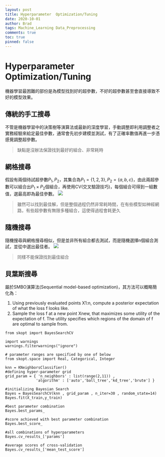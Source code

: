 ```yaml
---
layout: post
title: Hyperparameter  Optimization/Tuning
date: 2020-10-01
author: Brad
tags: Machine_Learning Data_Preprocessing
comments: true
toc: true
pinned: false
---
```


<!-- more -->

# Hyperparameter  Optimization/Tuning


機器學習最困難的部份是為模型找到好的超參數，不好的超參數甚至會直接導致不好的模型效果。

## 傳統的手工搜尋
不管是機器學習中的決策樹等演算法或最新的深度學習，手動調整即利用調整者之實務經驗來給定最佳參數，通常會先初步建模並測試，有了正確率數值再進一步憑感覺調整超參數。
>缺點是沒辦法保證找到最好的組合、非常耗時

## 網格搜尋
假設有兩個待試超參數$P_1, P_2$，其集合為$P_1=\{1,2,3\}, P_2=\{a,b,c\}$，由此兩超參數可以組合出$P_1\times P_2$個組合，再使用CV(交叉驗證技巧)，每個組合可得到一組數值，選最高即為最佳參數。
![](https://i.imgur.com/GfeMWbj.png)

>雖然可以找到最佳解，但是整個過程仍然非常耗時間，在有些模型如神經網路，有些超參數有無限多種組合，這使得過程會耗更久

## 隨機搜尋
隨機搜尋與網格搜尋相似，但是並非所有組合都去測試，而是隨機選擇n個組合測試，並從中選出最佳者。
![](https://i.imgur.com/MMfj4Fs.png)
>同樣不能保證找到最佳組合

## 貝葉斯搜尋
屬於SMBO演算法(Sequential model-based optimization)，其方法可以概略簡化為：
1. Using previously evaluated points X1:n, compute a posterior expectation of what the loss f looks like.
2. Sample the loss f at a new point Xnew, that maximizes some utility of the expectation of f. The utility specifies which regions of the domain of f are optimal to sample from.

```python=
from skopt import BayesSearchCV

import warnings
warnings.filterwarnings("ignore")

# parameter ranges are specified by one of below
from skopt.space import Real, Categorical, Integer

knn = KNeighborsClassifier()
#defining hyper-parameter grid
grid_param = { 'n_neighbors' : list(range(2,11)) , 
              'algorithm' : ['auto','ball_tree','kd_tree','brute'] }

#initializing Bayesian Search
Bayes = BayesSearchCV(knn , grid_param , n_iter=30 , random_state=14)
Bayes.fit(X_train,y_train)

#best parameter combination
Bayes.best_params_

#score achieved with best parameter combination
Bayes.best_score_

#all combinations of hyperparameters
Bayes.cv_results_['params']

#average scores of cross-validation
Bayes.cv_results_['mean_test_score']
```
